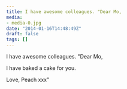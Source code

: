 ```yaml
---
title: I have awesome colleagues. "Dear Mo,
media:
- media-0.jpg
date: "2014-01-16T14:48:49Z"
draft: false
tags: []
---
```

I have awesome colleagues. "Dear Mo,



I have baked a cake for you.



Love, Peach xxx"
